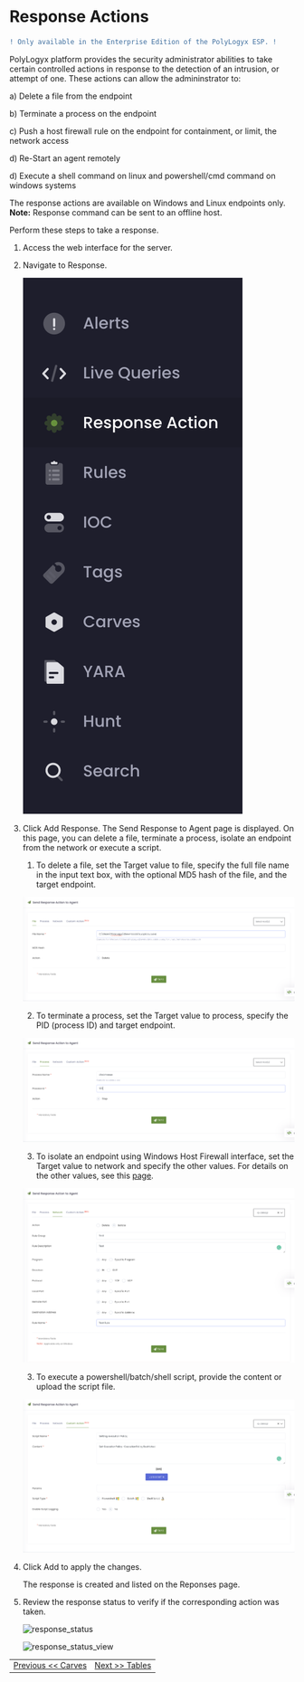 Response Actions
=================================== 

```diff
! Only available in the Enterprise Edition of the PolyLogyx ESP. !
```


PolyLogyx platform provides the security administrator abilities to take certain controlled actions in response to the detection of an intrusion, or attempt of one. These actions can allow the admininstrator to:

a) Delete a file from the endpoint

b) Terminate a process on the endpoint

c) Push a host firewall rule on the endpoint for containment, or limit, the network access

d) Re-Start an agent remotely

d) Execute a shell command on linux and powershell/cmd command on windows systems

The response actions are available on Windows and Linux endpoints only. 
**Note:** Response command can be sent to an offline host.


Perform these steps to take a response.
1. Access the web interface for the server.
2. Navigate to Response. 

   ![response_menu](../images/response_menu.png)
3. Click Add Response. The Send Response to Agent page is displayed. 
   On this page, you can delete a file, terminate a process, isolate an endpoint from the network or execute a script.
   
   1. To delete a file, set the Target value to file, specify the full file name in the input text box, with the optional MD5 hash of the file, and the target endpoint.
   
   ![target_file](../images/target_file.png)
   
   2. To terminate a process, set the Target value to process, specify the PID (process ID) and target endpoint.
   
   ![target_process](../images/target_process.png)
   
   3. To isolate an endpoint using Windows Host Firewall interface, set the Target value to network and specify the other values. For details on the other values, see this [page](https://docs.microsoft.com/en-us/previous-versions/windows/it-pro/windows-server-2008-R2-and-2008/cc722141(v=ws.10)).
   
   ![target_network](../images/target_network.png)
   
   3. To execute a powershell/batch/shell script, provide the content or upload the script file.
   
   ![target_network](../images/target_script.png)
   
 4. Click Add to apply the changes.
 
    The response is created and listed on the Reponses page. 
    
 5. Review the response status to verify if the corresponding action was taken.  
 
    ![response_status](../images/response_action_page_.png)

    ![response_status_view](../images/response_action_page_view_.png)

 |										|																							|
|:---									|													   								    ---:|
|[Previous << Carves](../10_Carves/Readme.md)  | [Next >> Tables](../12_Tables/Readme.md)|

